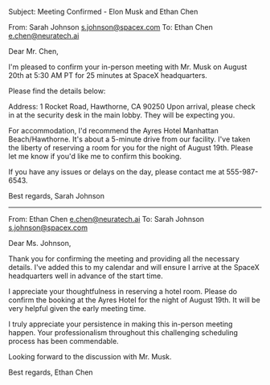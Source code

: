 Subject: Meeting Confirmed - Elon Musk and Ethan Chen

From: Sarah Johnson <s.johnson@spacex.com>
To: Ethan Chen <e.chen@neuratech.ai>

Dear Mr. Chen,

I'm pleased to confirm your in-person meeting with Mr. Musk on August 20th at 5:30 AM PT for 25 minutes at SpaceX headquarters.

Please find the details below:

Address: 1 Rocket Road, Hawthorne, CA 90250
Upon arrival, please check in at the security desk in the main lobby. They will be expecting you.

For accommodation, I'd recommend the Ayres Hotel Manhattan Beach/Hawthorne. It's about a 5-minute drive from our facility. I've taken the liberty of reserving a room for you for the night of August 19th. Please let me know if you'd like me to confirm this booking.

If you have any issues or delays on the day, please contact me at 555-987-6543.

Best regards,
Sarah Johnson

---

From: Ethan Chen <e.chen@neuratech.ai>
To: Sarah Johnson <s.johnson@spacex.com>

Dear Ms. Johnson,

Thank you for confirming the meeting and providing all the necessary details. I've added this to my calendar and will ensure I arrive at the SpaceX headquarters well in advance of the start time.

I appreciate your thoughtfulness in reserving a hotel room. Please do confirm the booking at the Ayres Hotel for the night of August 19th. It will be very helpful given the early meeting time.

I truly appreciate your persistence in making this in-person meeting happen. Your professionalism throughout this challenging scheduling process has been commendable.

Looking forward to the discussion with Mr. Musk.

Best regards,
Ethan Chen
